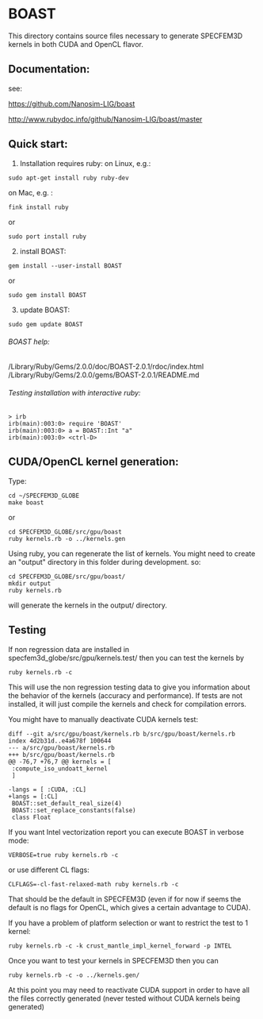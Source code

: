 # BOAST

This directory contains source files necessary to generate SPECFEM3D kernels in both CUDA and OpenCL flavor.


## Documentation:

see:

https://github.com/Nanosim-LIG/boast

http://www.rubydoc.info/github/Nanosim-LIG/boast/master


## Quick start:

1. Installation requires ruby:
  on Linux, e.g.:
  ```
  sudo apt-get install ruby ruby-dev
  ```

  on Mac, e.g. :
  ```
  fink install ruby
  ```
  or
  ```
  sudo port install ruby
  ```

2. install BOAST:
  ```
  gem install --user-install BOAST
  ```
  or
  ```
  sudo gem install BOAST
  ```

3. update BOAST:
  ```
  sudo gem update BOAST
  ```

###### BOAST help:

  /Library/Ruby/Gems/2.0.0/doc/BOAST-2.0.1/rdoc/index.html
  /Library/Ruby/Gems/2.0.0/gems/BOAST-2.0.1/README.md

###### Testing installation with interactive ruby:

```
> irb
irb(main):003:0> require 'BOAST'
irb(main):003:0> a = BOAST::Int "a"
irb(main):003:0> <ctrl-D>
```


## CUDA/OpenCL kernel generation:
Type:
```
cd ~/SPECFEM3D_GLOBE
make boast
```
or
```
cd SPECFEM3D_GLOBE/src/gpu/boast
ruby kernels.rb -o ../kernels.gen
```

Using ruby, you can regenerate the list of kernels. You might need to create an "output" directory in this folder during development.
so:
```
cd SPECFEM3D_GLOBE/src/gpu/boast/
mkdir output
ruby kernels.rb
```

will generate the kernels in the output/ directory.


## Testing

If non regression data are installed in specfem3d_globe/src/gpu/kernels.test/ then you can test the kernels by
```
ruby kernels.rb -c
```

This will use the non regression testing data to give you information about the behavior of the kernels (accuracy and performance).
If tests are not installed, it will just compile the kernels and check for compilation errors.

You might have to manually deactivate CUDA kernels test:
```
diff --git a/src/gpu/boast/kernels.rb b/src/gpu/boast/kernels.rb
index 4d2b31d..e4a678f 100644
--- a/src/gpu/boast/kernels.rb
+++ b/src/gpu/boast/kernels.rb
@@ -76,7 +76,7 @@ kernels = [
 :compute_iso_undoatt_kernel
 ]

-langs = [ :CUDA, :CL]
+langs = [:CL]
 BOAST::set_default_real_size(4)
 BOAST::set_replace_constants(false)
 class Float
```

If you want Intel vectorization report you can execute BOAST in verbose mode:
```
VERBOSE=true ruby kernels.rb -c
```
or use different CL flags:
```
CLFLAGS=-cl-fast-relaxed-math ruby kernels.rb -c
```

That should be the default in SPECFEM3D (even if for now if seems the default is no flags for OpenCL, which gives a certain advantage to CUDA).

If you have a problem of platform selection or want to restrict the test to 1 kernel:
```
ruby kernels.rb -c -k crust_mantle_impl_kernel_forward -p INTEL
```

Once you want to test your kernels in SPECFEM3D then you can
```
ruby kernels.rb -c -o ../kernels.gen/
```

At this point you may need to reactivate CUDA support in order to have all the files correctly generated
(never tested without CUDA kernels being generated)
